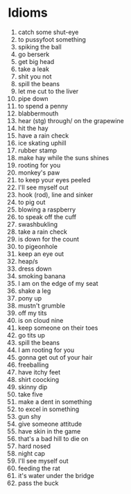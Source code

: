 # Idioms

1. catch some shut-eye
2. to pussyfoot something
3. spiking the ball
4. go berserk
5. get big head
6. take a leak
7. shit you not
8. spill the beans
9. let me cut to the liver
10. pipe down
11. to spend a penny
12. blabbermouth
13. hear (stg) through/ on the grapewine
14. hit the hay
15. have a rain check
16. ice skating uphill
17. rubber stamp
18. make hay while the suns shines
19. rooting for you
20. monkey's paw
21. to keep your eyes peeled
22. I'll see myself out
23. hook (rod), line and sinker
24. to pig out
25. blowing a raspberry
26. to speak off the cuff
27. swashbukling
28. take a rain check
29. is down for the count
30. to pigeonhole
31. keep an eye out
32. heap/s
33. dress down
34. smoking banana
35. I am on the edge of my seat
36. shake a leg
37. pony up
38. mustn't grumble
39. off my tits
40. is on cloud nine
41. keep someone on their toes
42. go tits up
43. spill the beans
44. I am rooting for you
45. gonna get out of your hair
46. freeballing
47. have itchy feet
48. shirt coocking
49. skinny dip
50. take five
51. make a dent in something
52. to excel in something
53. gun shy
54. give someone attitude
55. have skin in the game
56. that's a bad hill to die on
57. hard nosed
58. night cap
59. I'll see myself out
60. feeding the rat
61. it's water under the bridge
62. pass the buck